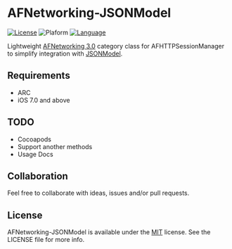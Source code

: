 # AFNetworking-JSONModel

[![License](https://img.shields.io/github/license/rockbarato/AFNetworking-JSONModel.svg)](http://opensource.org/licenses/MIT)
![Plaform](https://img.shields.io/badge/platform-iOS-2886FD.svg)
[![Language](https://img.shields.io/badge/language-Objective--C-green.svg)](https://github.com/rockbarato/AFNetworking-JSONModel)

Lightweight [AFNetworking 3.0](https://github.com/AFNetworking/AFNetworking) category class for AFHTTPSessionManager to simplify integration with [JSONModel](https://github.com/jsonmodel/jsonmodel).

## Requirements

* ARC
* iOS 7.0 and above

## TODO

* Cocoapods
* Support another methods
* Usage Docs

## Collaboration

Feel free to collaborate with ideas, issues and/or pull requests.

## License
AFNetworking-JSONModel is available under the [MIT](http://opensource.org/licenses/MIT) license. See the LICENSE file for more info.